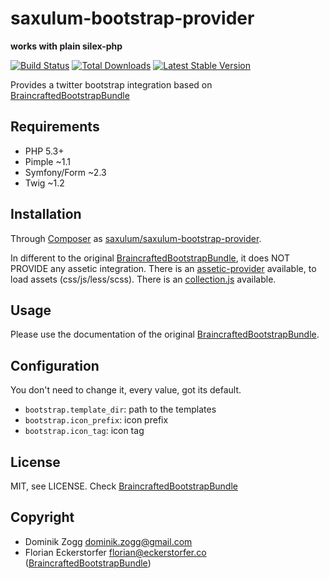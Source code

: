 saxulum-bootstrap-provider
==========================

**works with plain silex-php**

[![Build Status](https://api.travis-ci.org/saxulum/saxulum-bootstrap-provider.png?branch=v1)](https://travis-ci.org/saxulum/saxulum-bootstrap-provider)
[![Total Downloads](https://poser.pugx.org/saxulum/saxulum-bootstrap-provider/downloads.png)](https://packagist.org/packages/saxulum/saxulum-bootstrap-provider)
[![Latest Stable Version](https://poser.pugx.org/saxulum/saxulum-bootstrap-provider/v/stable.png)](https://packagist.org/packages/saxulum/saxulum-bootstrap-provider)

Provides a twitter bootstrap integration based on [BraincraftedBootstrapBundle][1]


Requirements
------------

 * PHP 5.3+
 * Pimple ~1.1
 * Symfony/Form ~2.3
 * Twig ~1.2


Installation
------------

Through [Composer](http://getcomposer.org) as [saxulum/saxulum-bootstrap-provider][2].

In different to the original [BraincraftedBootstrapBundle][1], it does NOT PROVIDE any assetic integration.
There is an [assetic-provider][3] available, to load assets (css/js/less/scss).
There is an [collection.js][4] available.


Usage
-----

Please use the documentation of the original [BraincraftedBootstrapBundle][1].


Configuration
-------------

You don't need to change it, every value, got its default.

 * `bootstrap.template_dir`: path to the templates
 * `bootstrap.icon_prefix`: icon prefix
 * `bootstrap.icon_tag`: icon tag


License
-------

MIT, see LICENSE. Check [BraincraftedBootstrapBundle][1]


Copyright
---------
* Dominik Zogg <dominik.zogg@gmail.com>
* Florian Eckerstorfer <florian@eckerstorfer.co> ([BraincraftedBootstrapBundle][1])


[1]: http://bootstrap.braincrafted.com/
[2]: https://packagist.org/packages/saxulum/saxulum-bootstrap-provider
[3]: https://github.com/saxulum/saxulum-assetic-twig-provider
[4]: https://github.com/saxulum/saxulum-collection-js